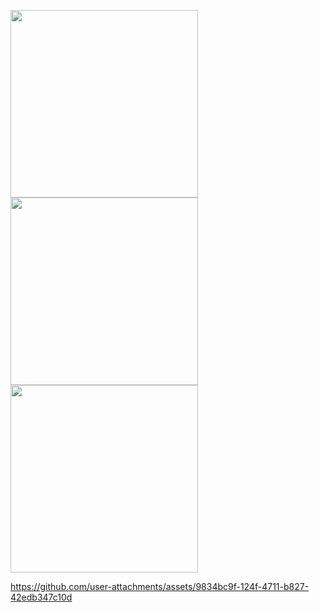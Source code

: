 <p>
  <img src = "https://github.com/user-attachments/assets/f3eb59d6-633b-4c2e-81c3-2be8bf101945" width = "300"/>
  <img src = "https://github.com/user-attachments/assets/ef037f3f-6e22-4679-b73e-5461fbfb94e2" width = "300"/>
  <img src = "https://github.com/user-attachments/assets/fccb1a68-5657-4870-a919-b0c3a6c3e126" width = "300"/>
</p>


https://github.com/user-attachments/assets/9834bc9f-124f-4711-b827-42edb347c10d


